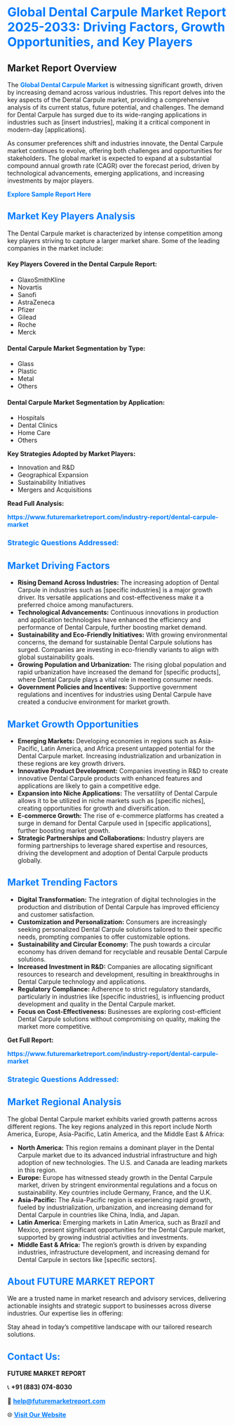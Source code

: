 <h1 style="color: #007BFF;">Global Dental Carpule Market Report 2025-2033: Driving Factors, Growth Opportunities, and Key Players</h1>

<section id="overview">
<h2>Market Report Overview</h2>
<p>The <a href="https://www.futuremarketreport.com/industry-report/dental-carpule-market" style="color: #007BFF; text-decoration: none;"><strong>Global Dental Carpule Market</strong></a> is witnessing significant growth, driven by increasing demand across various industries. This report delves into the key aspects of the Dental Carpule market, providing a comprehensive analysis of its current status, future potential, and challenges. The demand for Dental Carpule has surged due to its wide-ranging applications in industries such as [insert industries], making it a critical component in modern-day [applications].</p>
<p>As consumer preferences shift and industries innovate, the Dental Carpule market continues to evolve, offering both challenges and opportunities for stakeholders. The global market is expected to expand at a substantial compound annual growth rate (CAGR) over the forecast period, driven by technological advancements, emerging applications, and increasing investments by major players.</p>
</section>

<section id="overview">
<p><a href="https://www.futuremarketreport.com/request-sample/reportId=77067" style="color: #007BFF; text-decoration: none;"><strong>Explore Sample Report Here</strong></a></p>
</section>

<section id="key-players">
<h2 style="color: #007BFF;">Market Key Players Analysis</h2>
<p>The Dental Carpule market is characterized by intense competition among key players striving to capture a larger market share. Some of the leading companies in the market include:</p>
<h4>Key Players Covered in the Dental Carpule Report:</h4>
<ul><li>GlaxoSmithKline</li><li>Novartis</li><li>Sanofi</li><li>AstraZeneca</li><li>Pfizer</li><li>Gilead</li><li>Roche</li><li>Merck</li></ul>
<h4>Dental Carpule Market Segmentation by Type:</h4>
<ul><li>Glass</li><li>Plastic</li><li>Metal</li><li>Others</li></ul>

<h4>Dental Carpule Market Segmentation by Application:</h4>
<ul><li>Hospitals</li><li>Dental Clinics</li><li>Home Care</li><li>Others</li></ul>
<p><strong>Key Strategies Adopted by Market Players:</strong></p>
<ul>
<li>Innovation and R&D</li>
<li>Geographical Expansion</li>
<li>Sustainability Initiatives</li>
<li>Mergers and Acquisitions</li>
</ul>
</section>

<section>
<p><strong>Read Full Analysis: </strong></p><a href="https://www.futuremarketreport.com/industry-report/dental-carpule-market" style="color: #007BFF; text-decoration: none;"><strong>https://www.futuremarketreport.com/industry-report/dental-carpule-market</strong></a>
<h3 style="color: #007BFF;">Strategic Questions Addressed:</h3>
</section>

<section id="driving-factors">
<h2 style="color: #007BFF;">Market Driving Factors</h2>
<ul>
<li><strong>Rising Demand Across Industries:</strong> The increasing adoption of Dental Carpule in industries such as [specific industries] is a major growth driver. Its versatile applications and cost-effectiveness make it a preferred choice among manufacturers.</li>
<li><strong>Technological Advancements:</strong> Continuous innovations in production and application technologies have enhanced the efficiency and performance of Dental Carpule, further boosting market demand.</li>
<li><strong>Sustainability and Eco-Friendly Initiatives:</strong> With growing environmental concerns, the demand for sustainable Dental Carpule solutions has surged. Companies are investing in eco-friendly variants to align with global sustainability goals.</li>
<li><strong>Growing Population and Urbanization:</strong> The rising global population and rapid urbanization have increased the demand for [specific products], where Dental Carpule plays a vital role in meeting consumer needs.</li>
<li><strong>Government Policies and Incentives:</strong> Supportive government regulations and incentives for industries using Dental Carpule have created a conducive environment for market growth.</li>
</ul>
</section>

<section id="growth-opportunities">
<h2 style="color: #007BFF;">Market Growth Opportunities</h2>
<ul>
<li><strong>Emerging Markets:</strong> Developing economies in regions such as Asia-Pacific, Latin America, and Africa present untapped potential for the Dental Carpule market. Increasing industrialization and urbanization in these regions are key growth drivers.</li>
<li><strong>Innovative Product Development:</strong> Companies investing in R&D to create innovative Dental Carpule products with enhanced features and applications are likely to gain a competitive edge.</li>
<li><strong>Expansion into Niche Applications:</strong> The versatility of Dental Carpule allows it to be utilized in niche markets such as [specific niches], creating opportunities for growth and diversification.</li>
<li><strong>E-commerce Growth:</strong> The rise of e-commerce platforms has created a surge in demand for Dental Carpule used in [specific applications], further boosting market growth.</li>
<li><strong>Strategic Partnerships and Collaborations:</strong> Industry players are forming partnerships to leverage shared expertise and resources, driving the development and adoption of Dental Carpule products globally.</li>
</ul>
</section>

<section id="trending-factors">
<h2 style="color: #007BFF;">Market Trending Factors</h2>
<ul>
<li><strong>Digital Transformation:</strong> The integration of digital technologies in the production and distribution of Dental Carpule has improved efficiency and customer satisfaction.</li>
<li><strong>Customization and Personalization:</strong> Consumers are increasingly seeking personalized Dental Carpule solutions tailored to their specific needs, prompting companies to offer customizable options.</li>
<li><strong>Sustainability and Circular Economy:</strong> The push towards a circular economy has driven demand for recyclable and reusable Dental Carpule solutions.</li>
<li><strong>Increased Investment in R&D:</strong> Companies are allocating significant resources to research and development, resulting in breakthroughs in Dental Carpule technology and applications.</li>
<li><strong>Regulatory Compliance:</strong> Adherence to strict regulatory standards, particularly in industries like [specific industries], is influencing product development and quality in the Dental Carpule market.</li>
<li><strong>Focus on Cost-Effectiveness:</strong> Businesses are exploring cost-efficient Dental Carpule solutions without compromising on quality, making the market more competitive.</li>
</ul>
</section>

<section>
<p><strong>Get Full Report: </strong></p><a href="https://www.futuremarketreport.com/industry-report/dental-carpule-market" style="color: #007BFF; text-decoration: none;"><strong>https://www.futuremarketreport.com/industry-report/dental-carpule-market</strong></a>
<h3 style="color: #007BFF;">Strategic Questions Addressed:</h3>
</section>


<section id="regional-analysis">
<h2 style="color: #007BFF;">Market Regional Analysis</h2>
<p>The global Dental Carpule market exhibits varied growth patterns across different regions. The key regions analyzed in this report include North America, Europe, Asia-Pacific, Latin America, and the Middle East & Africa:</p>
<ul>
<li><strong>North America:</strong> This region remains a dominant player in the Dental Carpule market due to its advanced industrial infrastructure and high adoption of new technologies. The U.S. and Canada are leading markets in this region.</li>
<li><strong>Europe:</strong> Europe has witnessed steady growth in the Dental Carpule market, driven by stringent environmental regulations and a focus on sustainability. Key countries include Germany, France, and the U.K.</li>
<li><strong>Asia-Pacific:</strong> The Asia-Pacific region is experiencing rapid growth, fueled by industrialization, urbanization, and increasing demand for Dental Carpule in countries like China, India, and Japan.</li>
<li><strong>Latin America:</strong> Emerging markets in Latin America, such as Brazil and Mexico, present significant opportunities for the Dental Carpule market, supported by growing industrial activities and investments.</li>
<li><strong>Middle East & Africa:</strong> The region’s growth is driven by expanding industries, infrastructure development, and increasing demand for Dental Carpule in sectors like [specific sectors].</li>
</ul>
</section>

<footer>
<h2 style="color: #007BFF;">About FUTURE MARKET REPORT</h2>
<p>We are a trusted name in market research and advisory services, delivering actionable insights and strategic support to businesses across diverse industries. Our expertise lies in offering:</p>

<p>Stay ahead in today’s competitive landscape with our tailored research solutions.</p>

<h2 style="color: #007BFF;">Contact Us:</h2>
<p><strong>FUTURE MARKET REPORT</strong></p>
<p>📞 <strong>+91 (883) 074-8030</strong></p>
<p>📧 <strong><a href="mailto:help@futuremarketreport.com" style="color: #007BFF;">help@futuremarketreport.com</a></strong></p>
<p>🌐 <strong><a href="https://www.futuremarketreport.com/" style="color: #007BFF;">Visit Our Website</a></strong></p>
</footer>